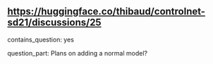 ## https://huggingface.co/thibaud/controlnet-sd21/discussions/25

contains_question: yes

question_part: Plans on adding a normal model?